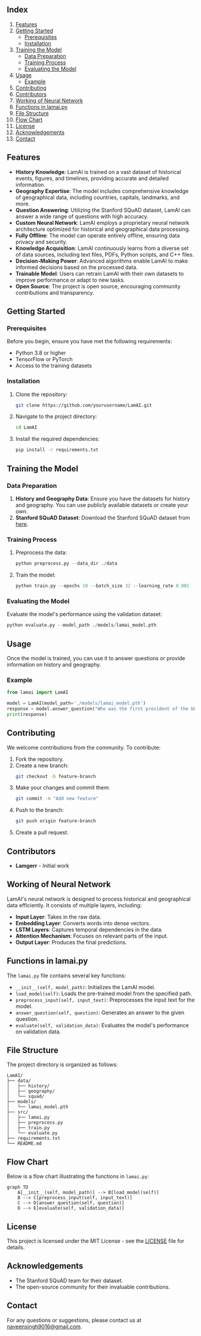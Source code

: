 ## Index
1. [Features](#features)
2. [Getting Started](#getting-started)
    - [Prerequisites](#prerequisites)
    - [Installation](#installation)
3. [Training the Model](#training-the-model)
    - [Data Preparation](#data-preparation)
    - [Training Process](#training-process)
    - [Evaluating the Model](#evaluating-the-model)
4. [Usage](#usage)
    - [Example](#example)
5. [Contributing](#contributing)
6. [Contributors](#contributors)
7. [Working of Neural Network](#working-of-neural-network)
8. [Functions in lamai.py](#functions-in-lamaipy)
9. [File Structure](#file-structure)
10. [Flow Chart](#flow-chart)
11. [License](#license)
12. [Acknowledgements](#acknowledgements)
13. [Contact](#contact)

## Features

- **History Knowledge**: LamAI is trained on a vast dataset of historical events, figures, and timelines, providing accurate and detailed information.
- **Geography Expertise**: The model includes comprehensive knowledge of geographical data, including countries, capitals, landmarks, and more.
- **Question Answering**: Utilizing the Stanford SQuAD dataset, LamAI can answer a wide range of questions with high accuracy.
- **Custom Neural Network**: LamAI employs a proprietary neural network architecture optimized for historical and geographical data processing.
- **Fully Offline**: The model can operate entirely offline, ensuring data privacy and security.
- **Knowledge Acquisition**: LamAI continuously learns from a diverse set of data sources, including text files, PDFs, Python scripts, and C++ files.
- **Decision-Making Power**: Advanced algorithms enable LamAI to make informed decisions based on the processed data.
- **Trainable Model**: Users can retrain LamAI with their own datasets to improve performance or adapt to new tasks.
- **Open Source**: The project is open source, encouraging community contributions and transparency.

## Getting Started

### Prerequisites

Before you begin, ensure you have met the following requirements:
- Python 3.8 or higher
- TensorFlow or PyTorch
- Access to the training datasets

### Installation

1. Clone the repository:
    ```bash
    git clone https://github.com/yourusername/LamAI.git
    ```
2. Navigate to the project directory:
    ```bash
    cd LamAI
    ```
3. Install the required dependencies:
    ```bash
    pip install -r requirements.txt
    ```

## Training the Model

### Data Preparation

1. **History and Geography Data**: Ensure you have the datasets for history and geography. You can use publicly available datasets or create your own.
2. **Stanford SQuAD Dataset**: Download the Stanford SQuAD dataset from [here](https://rajpurkar.github.io/SQuAD-explorer/).

### Training Process

1. Preprocess the data:
    ```python
    python preprocess.py --data_dir ./data
    ```
2. Train the model:
    ```python
    python train.py --epochs 10 --batch_size 32 --learning_rate 0.001
    ```

### Evaluating the Model

Evaluate the model's performance using the validation dataset:
```python
python evaluate.py --model_path ./models/lamai_model.pth
```

## Usage

Once the model is trained, you can use it to answer questions or provide information on history and geography.

### Example

```python
from lamai import LamAI

model = LamAI(model_path='./models/lamai_model.pth')
response = model.answer_question("Who was the first president of the United States?")
print(response)
```

## Contributing

We welcome contributions from the community. To contribute:

1. Fork the repository.
2. Create a new branch:
    ```bash
    git checkout -b feature-branch
    ```
3. Make your changes and commit them:
    ```bash
    git commit -m "Add new feature"
    ```
4. Push to the branch:
    ```bash
    git push origin feature-branch
    ```
5. Create a pull request.

## Contributors

- **Lamgerr** - Initial work

## Working of Neural Network

LamAI's neural network is designed to process historical and geographical data efficiently. It consists of multiple layers, including:

- **Input Layer**: Takes in the raw data.
- **Embedding Layer**: Converts words into dense vectors.
- **LSTM Layers**: Captures temporal dependencies in the data.
- **Attention Mechanism**: Focuses on relevant parts of the input.
- **Output Layer**: Produces the final predictions.

## Functions in lamai.py

The `lamai.py` file contains several key functions:

- `__init__(self, model_path)`: Initializes the LamAI model.
- `load_model(self)`: Loads the pre-trained model from the specified path.
- `preprocess_input(self, input_text)`: Preprocesses the input text for the model.
- `answer_question(self, question)`: Generates an answer to the given question.
- `evaluate(self, validation_data)`: Evaluates the model's performance on validation data.

## File Structure

The project directory is organized as follows:

```
LamAI/
├── data/
│   ├── history/
│   ├── geography/
│   └── squad/
├── models/
│   └── lamai_model.pth
├── src/
│   ├── lamai.py
│   ├── preprocess.py
│   ├── train.py
│   └── evaluate.py
├── requirements.txt
└── README.md
```

## Flow Chart

Below is a flow chart illustrating the functions in `lamai.py`:

```mermaid
graph TD
    A[__init__(self, model_path)] --> B[load_model(self)]
    B --> C[preprocess_input(self, input_text)]
    C --> D[answer_question(self, question)]
    D --> E[evaluate(self, validation_data)]
```

## License

This project is licensed under the MIT License - see the [LICENSE](LICENSE) file for details.

## Acknowledgements

- The Stanford SQuAD team for their dataset.
- The open-source community for their invaluable contributions.

## Contact

For any questions or suggestions, please contact us at [naveensingh9016@gmail.com](mailto:naveensingh9016@gmail.com).
